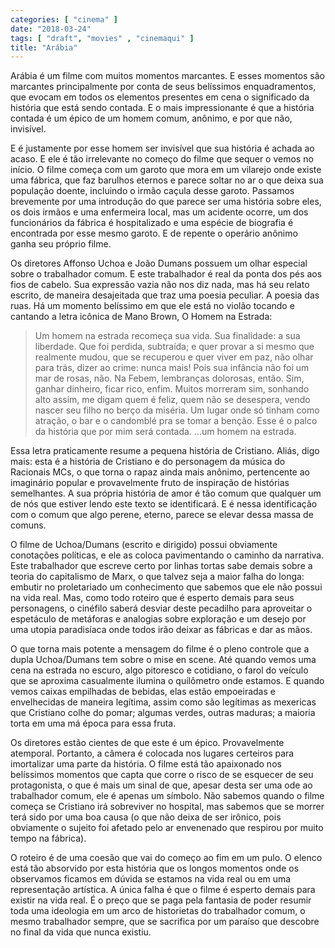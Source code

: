 ```yaml
---
categories: [ "cinema" ]
date: "2018-03-24"
tags: [ "draft", "movies" , "cinemaqui" ]
title: "Arábia"
---
```

Arábia é um filme com muitos momentos marcantes. E esses momentos são
marcantes principalmente por conta de seus belíssimos enquadramentos,
que evocam em todos os elementos presentes em cena o significado da
história que está sendo contada. E o mais impressionante é que a
história contada é um épico de um homem comum, anônimo, e por que
não, invisível.

E é justamente por esse homem ser invisível que sua história é achada
ao acaso. E ele é tão irrelevante no começo do filme que sequer o
vemos no início. O filme começa com um garoto que mora em um vilarejo
onde existe uma fábrica, que faz barulhos eternos e parece soltar no
ar o que deixa sua população doente, incluindo o irmão caçula desse
garoto. Passamos brevemente por uma introdução do que parece ser uma
história sobre eles, os dois irmãos e uma enfermeira local, mas um
acidente ocorre, um dos funcionários da fábrica é hospitalizado e uma
espécie de biografia é encontrada por esse mesmo garoto. E de repente
o operário anônimo ganha seu próprio filme.

Os diretores Affonso Uchoa e João Dumans possuem um olhar especial
sobre o trabalhador comum. E este trabalhador é real da ponta dos pés
aos fios de cabelo. Sua expressão vazia não nos diz nada, mas há seu
relato escrito, de maneira desajeitada que traz uma poesia peculiar. A
poesia das ruas. Há um momento belíssimo em que ele está no violão
tocando e cantando a letra icônica de Mano Brown, O Homem na Estrada:

> Um homem na estrada recomeça sua vida. 
> Sua finalidade: a sua liberdade. 
> Que foi perdida, subtraída; 
> e quer provar a si mesmo que realmente mudou, 
> que se recuperou e quer viver em paz, não olhar 
> para trás, dizer ao crime: nunca mais! 
> Pois sua infância não foi 
> um mar de rosas, não. 
> Na Febem, lembranças dolorosas, então. 
> Sim, ganhar dinheiro, ficar rico, enfim. 
> Muitos morreram sim, sonhando alto assim, 
> me digam quem é feliz, 
> quem não se desespera, vendo 
> nascer seu filho no berço da miséria. 
> Um lugar onde só tinham como atração, 
> o bar e o candomblé pra se tomar a benção. 
> Esse é o palco da história que 
> por mim será contada. 
> ...um homem na estrada.

Essa letra praticamente resume a pequena história de Cristiano. Aliás,
digo mais: esta é a história de Cristiano e do personagem da música do
Racionais MCs, o que torna o rapaz ainda mais anônimo, pertencente ao
imaginário popular e provavelmente fruto de inspiração de histórias
semelhantes. A sua própria história de amor é tão comum que qualquer
um de nós que estiver lendo este texto se identificará. E é nessa
identificação com o comum que algo perene, eterno, parece se elevar
dessa massa de comuns.

O filme de Uchoa/Dumans (escrito e dirigido) possui obviamente
conotações políticas, e ele as coloca pavimentando o caminho da
narrativa. Este trabalhador que escreve certo por linhas tortas sabe
demais sobre a teoria do capitalismo de Marx, o que talvez seja a maior
falha do longa: embutir no proletariado um conhecimento que sabemos que
ele não possui na vida real. Mas, como todo roteiro que é esperto demais
para seus personagens, o cinéfilo saberá desviar deste pecadilho para
aproveitar o espetáculo de metáforas e analogias sobre exploração
e um desejo por uma utopia paradisíaca onde todos irão deixar as
fábricas e dar as mãos.

O que torna mais potente a mensagem do filme é o pleno controle que a
dupla Uchoa/Dumans tem sobre o mise en scene. Até quando vemos uma cena
na estrada no escuro, algo pitoresco e cotidiano, o farol do veículo que
se aproxima casualmente ilumina o quilômetro onde estamos. E quando vemos
caixas empilhadas de bebidas, elas estão empoeiradas e envelhecidas de
maneira legítima, assim como são legítimas as mexericas que Cristiano
colhe do pomar; algumas verdes, outras maduras; a maioria torta em uma
má época para essa fruta.

Os diretores estão cientes de que este é um épico. Provavelmente
atemporal. Portanto, a câmera é colocada nos lugares certeiros para
imortalizar uma parte da história. O filme está tão apaixonado nos
belíssimos momentos que capta que corre o risco de se esquecer de seu
protagonista, o que é mais um sinal de que, apesar desta ser uma ode
ao trabalhador comum, ele é apenas um símbolo. Não sabemos quando o
filme começa se Cristiano irá sobreviver no hospital, mas sabemos que
se morrer terá sido por uma boa causa (o que não deixa de ser irônico,
pois obviamente o sujeito foi afetado pelo ar envenenado que respirou
por muito tempo na fábrica).

O roteiro é de uma coesão que vai do começo ao fim em um pulo. O
elenco está tão absorvido por esta história que os longos momentos
onde os observamos ficamos em dúvida se estamos na vida real ou
em uma representação artística. A única falha é que o filme é
esperto demais para existir na vida real. É o preço que se paga pela
fantasia de poder resumir toda uma ideologia em um arco de historietas
do trabalhador comum, o mesmo trabalhador sempre, que se sacrifica por
um paraíso que descobre no final da vida que nunca existiu.
